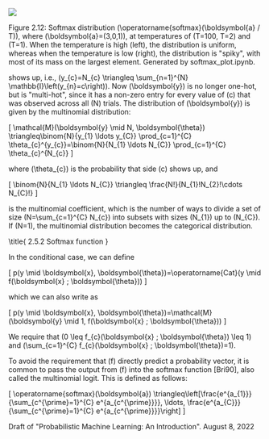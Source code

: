 ![](https://cdn.mathpix.com/cropped/2024_06_13_0d3c3fabafab878573b2g-1.jpg?height=362&width=941&top_left_y=204&top_left_x=545)

Figure 2.12: Softmax distribution \(\operatorname{softmax}(\boldsymbol{a} / T)\), where \(\boldsymbol{a}=(3,0,1)\), at temperatures of \(T=100, T=2\) and \(T=1\). When the temperature is high (left), the distribution is uniform, whereas when the temperature is low (right), the distribution is "spiky", with most of its mass on the largest element. Generated by softmax_plot.ipynb.

shows up, i.e., \(y_{c}=N_{c} \triangleq \sum_{n=1}^{N} \mathbb{I}\left(y_{n}=c\right)\). Now \(\boldsymbol{y}\) is no longer one-hot, but is "multi-hot", since it has a non-zero entry for every value of \(c\) that was observed across all \(N\) trials. The distribution of \(\boldsymbol{y}\) is given by the multinomial distribution:

\[
\mathcal{M}(\boldsymbol{y} \mid N, \boldsymbol{\theta}) \triangleq\binom{N}{y_{1} \ldots y_{C}} \prod_{c=1}^{C} \theta_{c}^{y_{c}}=\binom{N}{N_{1} \ldots N_{C}} \prod_{c=1}^{C} \theta_{c}^{N_{c}}
\]

where \(\theta_{c}\) is the probability that side \(c\) shows up, and

\[
\binom{N}{N_{1} \ldots N_{C}} \triangleq \frac{N!}{N_{1}!N_{2}!\cdots N_{C}!}
\]

is the multinomial coefficient, which is the number of ways to divide a set of size \(N=\sum_{c=1}^{C} N_{c}\) into subsets with sizes \(N_{1}\) up to \(N_{C}\). If \(N=1\), the multinomial distribution becomes the categorical distribution.

\title{
2.5.2 Softmax function
}

In the conditional case, we can define

\[
p(y \mid \boldsymbol{x}, \boldsymbol{\theta})=\operatorname{Cat}(y \mid f(\boldsymbol{x} ; \boldsymbol{\theta}))
\]

which we can also write as

\[
p(y \mid \boldsymbol{x}, \boldsymbol{\theta})=\mathcal{M}(\boldsymbol{y} \mid 1, f(\boldsymbol{x} ; \boldsymbol{\theta}))
\]

We require that \(0 \leq f_{c}(\boldsymbol{x} ; \boldsymbol{\theta}) \leq 1\) and \(\sum_{c=1}^{C} f_{c}(\boldsymbol{x} ; \boldsymbol{\theta})=1\).

To avoid the requirement that \(f\) directly predict a probability vector, it is common to pass the output from \(f\) into the softmax function [Bri90], also called the multinomial logit. This is defined as follows:

\[
\operatorname{softmax}(\boldsymbol{a}) \triangleq\left[\frac{e^{a_{1}}}{\sum_{c^{\prime}=1}^{C} e^{a_{c^{\prime}}}}, \ldots, \frac{e^{a_{C}}}{\sum_{c^{\prime}=1}^{C} e^{a_{c^{\prime}}}}\right]
\]

Draft of "Probabilistic Machine Learning: An Introduction". August 8, 2022